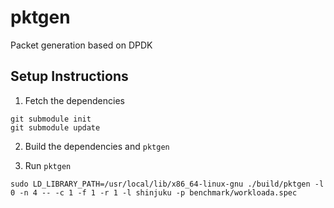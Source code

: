 # pktgen
Packet generation based on DPDK

## Setup Instructions

1. Fetch the dependencies

```
git submodule init
git submodule update
```

2. Build the dependencies and `pktgen` 

3. Run `pktgen`

```
sudo LD_LIBRARY_PATH=/usr/local/lib/x86_64-linux-gnu ./build/pktgen -l 0 -n 4 -- -c 1 -f 1 -r 1 -l shinjuku -p benchmark/workloada.spec
```